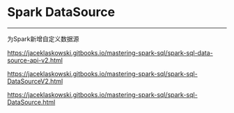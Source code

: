 # Spark DataSource

---

为Spark新增自定义数据源



https://jaceklaskowski.gitbooks.io/mastering-spark-sql/spark-sql-data-source-api-v2.html

https://jaceklaskowski.gitbooks.io/mastering-spark-sql/spark-sql-DataSourceV2.html

https://jaceklaskowski.gitbooks.io/mastering-spark-sql/spark-sql-DataSource.html

